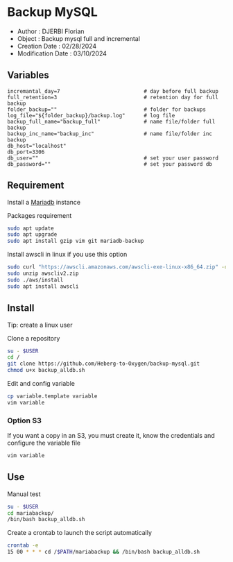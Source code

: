 # Backup MySQL
- Author : DJERBI Florian
- Object : Backup mysql full and incremental
- Creation Date : 02/28/2024
- Modification Date : 03/10/2024

## Variables
```
incremantal_day=7                           # day before full backup
full_retention=3                            # retention day for full backup
folder_backup=""                            # folder for backups
log_file="${folder_backup}/backup.log"      # log file
backup_full_name="backup_full"              # name file/folder full backup
backup_inc_name="backup_inc"                # name file/folder inc backup
db_host="localhost"
db_port=3306
db_user=""                                  # set your user password
db_password=""                              # set your password db
```

## Requirement
Install a [Mariadb](https://www.digitalocean.com/community/tutorials/how-to-install-mariadb-on-debian-11) instance

Packages requirement
``` bash
sudo apt update
sudo apt upgrade
sudo apt install gzip vim git mariadb-backup
```

Install awscli in linux if you use this option
``` bash
sudo curl "https://awscli.amazonaws.com/awscli-exe-linux-x86_64.zip" -o "awscliv2.zip"
sudo unzip awscliv2.zip
sudo ./aws/install
sudo apt install awscli
```

## Install
Tip: create a linux user

Clone a repository
``` bash
su - $USER
cd /
git clone https://github.com/Heberg-to-Oxygen/backup-mysql.git
chmod u+x backup_alldb.sh
```

Edit and config variable
``` bash
cp variable.template variable
vim variable
```

### Option S3
If you want a copy in an S3, you must create it, know the credentials and configure the variable file
``` bash
vim variable
```

## Use
Manual test
``` bash
su - $USER
cd mariabackup/
/bin/bash backup_alldb.sh
```

Create a crontab to launch the script automatically
``` bash
crontab -e
15 00 * * * cd /$PATH/mariabackup && /bin/bash backup_alldb.sh
```

